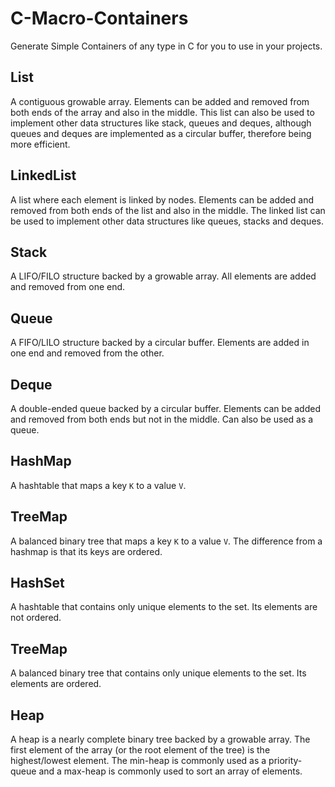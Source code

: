 # C-Macro-Containers

Generate Simple Containers of any type in C for you to use in your projects.

## List

A contiguous growable array. Elements can be added and removed from both ends of the array and also in the middle. This list can also be used to implement other data structures like stack, queues and deques, although queues and deques are implemented as a circular buffer, therefore being more efficient.

## LinkedList

A list where each element is linked by nodes. Elements can be added and removed from both ends of the list and also in the middle. The linked list can be used to implement other data structures like queues, stacks and deques.

## Stack

A LIFO/FILO structure backed by a growable array. All elements are added and removed from one end.

## Queue

A FIFO/LILO structure backed by a circular buffer. Elements are added in one end and removed from the other.

## Deque

A double-ended queue backed by a circular buffer. Elements can be added and removed from both ends but not in the middle. Can also be used as a queue.

## HashMap

A hashtable that maps a key `K` to a value `V`.

## TreeMap

A balanced binary tree that maps a key `K` to a value `V`. The difference from a hashmap is that its keys are ordered.

## HashSet

A hashtable that contains only unique elements to the set. Its elements are not ordered.

## TreeMap

A balanced binary tree that contains only unique elements to the set. Its elements are ordered.

## Heap

A heap is a nearly complete binary tree backed by a growable array. The first element of the array (or the root element of the tree) is the highest/lowest element. The min-heap is commonly used as a priority-queue and a max-heap is commonly used to sort an array of elements.
